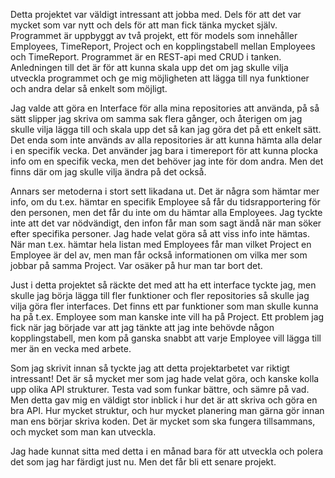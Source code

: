 Detta projektet var väldigt intressant att jobba med. Dels för att det var mycket som var nytt och dels för att man fick tänka mycket själv. 
Programmet är uppbyggt av två projekt, ett för models som innehåller Employees, TimeReport, Project och en kopplingstabell mellan Employees och TimeReport. 
Programmet är en REST-api med CRUD i tanken. Anledningen till det är för att kunna skala upp det om jag skulle vilja utveckla programmet och ge mig 
möjligheten att lägga till nya funktioner och andra delar så enkelt som möjligt.

Jag valde att göra en Interface för alla mina repositories att använda, på så sätt slipper jag skriva om samma sak flera gånger, 
och återigen om jag skulle vilja lägga till och skala upp det så kan jag göra det på ett enkelt sätt. Det enda som inte används av alla 
repositories är att kunna hämta alla delar i en specifik vecka. Det använder jag bara i timereport för att kunna plocka info om en specifik vecka, 
men det behöver jag inte för dom andra. Men det finns där om jag skulle vilja ändra på det också.

Annars ser metoderna i stort sett likadana ut. Det är några som hämtar mer info, om du t.ex. hämtar en specifik Employee så får du tidsrapportering för den personen, 
men det får du inte om du hämtar alla Employees. Jag tyckte inte att det var nödvändigt, den infon får man som sagt ändå när man söker efter specifika personer. 
Jag hade velat göra så att viss info inte hämtas. När man t.ex. hämtar hela listan med Employees får man vilket Project en Employee är del av, 
men man får också informationen om vilka mer som jobbar på samma Project. Var osäker på hur man tar bort det.

Just i detta projektet så räckte det med att ha ett interface tyckte jag, men skulle jag börja lägga till fler funktioner och fler repositories så skulle jag 
vilja göra fler interfaces. Det finns ett par funktioner som man skulle kunna ha på t.ex. Employee som man kanske inte vill ha på Project. 
Ett problem jag fick när jag började var att jag tänkte att jag inte behövde någon kopplingstabell, men kom på ganska snabbt att varje Employee vill lägga 
till mer än en vecka med arbete.

Som jag skrivit innan så tyckte jag att detta projektarbetet var riktigt intressant! Det är så mycket mer som jag hade velat göra, och kanske kolla upp 
olika API strukturer. Testa vad som funkar bättre, och sämre på vad. Men detta gav mig en väldigt stor inblick i hur det är att skriva och göra en bra API. 
Hur mycket struktur, och hur mycket planering man gärna gör innan man ens börjar skriva koden. Det är mycket som ska fungera tillsammans, och mycket som man kan utveckla.

Jag hade kunnat sitta med detta i en månad bara för att utveckla och polera det som jag har färdigt just nu. Men det får bli ett senare projekt.
